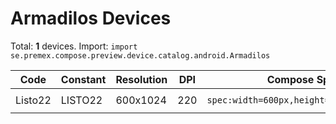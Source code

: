 # Armadilos Devices

Total: **1** devices. Import: `import se.premex.compose.preview.device.catalog.android.Armadilos`

| Code | Constant | Resolution | DPI | Compose Spec | Preview Usage |
|------|----------|------------|-----|-------------|---------------|
| Listo22 | LISTO22 | 600x1024 | 220 | `spec:width=600px,height=1024px,dpi=220` | `@Preview(device = Armadilos.LISTO22)` |

<!-- Generated automatically. Do not edit manually. -->

